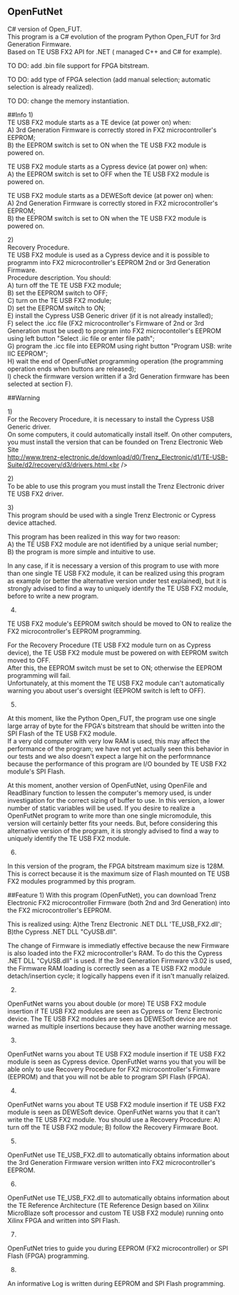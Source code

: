 ## OpenFutNet 
C# version of Open_FUT.<br />
This program is a C# evolution of the program Python Open_FUT for 3rd Generation Firmware.<br />
Based on TE USB FX2 API for .NET ( managed C++ and C# for example).<br />

TO DO: add .bin file support for FPGA bitstream. <br />

TO DO: add type of FPGA selection (add manual selection; automatic selection is already realized). <br />

TO DO: change the memory instantiation. <br />

##Info
1)<br />
TE USB FX2 module starts as a TE device (at power on) when:<br />
A) 3rd Generation Firmware is correctly stored in FX2 microcontroller's EEPROM;<br />
B) the EEPROM switch is set to ON when the TE USB FX2 module is powered on.<br />

TE USB FX2 module starts as a Cypress device (at power on) when:<br />
A) the EEPROM switch is set to OFF when the TE USB FX2 module is powered on.<br />

TE USB FX2 module starts as a DEWESoft device (at power on) when:<br />
A) 2nd Generation Firmware is correctly stored in FX2 microcontroller's EEPROM;<br />
B) the EEPROM switch is set to ON when the TE USB FX2 module is powered on.<br />


2)<br />
Recovery Procedure.<br />
TE USB FX2 module is used as a Cypress device and it is possible to programm into FX2 microcontroller's EEPROM 2nd or 3rd Generation Firmware.<br />
Procedure description. You should:<br />
A) turn off the TE TE USB FX2 module;<br />
B) set the EEPROM switch to OFF;<br />
C) turn on the TE USB FX2 module;<br />
D) set the EEPROM switch to ON;<br />
E) install the Cypress USB Generic driver (if it is not already installed);<br />
F) select the .icc file (FX2 microcontroller's Firmware of 2nd or 3rd Generation must be used) to program into FX2 microcontoller's EEPROM using left button "Select .iic file or enter file path";<br />
G) program the .icc file into EEPROM using right button "Program USB: write IIC EEPROM";<br />
H) wait the end of OpenFutNet programming operation (the programming operation ends when buttons are released);<br />
I) check the firmware version written if a 3rd Generation firmware has been selected at section F).<br />
 
 
##Warning
 
1)<br />
For the Recovery Procedure, it is necessary to install the Cypress USB Generic driver.<br />
On some computers, it could automatically install itself. On other computers, you must install the version that can be founded on Trenz Electronic Web Site<br /> 
http://www.trenz-electronic.de/download/d0/Trenz_Electronic/d1/TE-USB-Suite/d2/recovery/d3/drivers.html.<br />
 
 
2)<br />
To be able to use this program you must install the Trenz Electronic driver TE USB FX2 driver.<br />
 
 
3)<br /> 
This program should be used with a single Trenz Electronic or Cypress device attached.<br />

This program has been realized in this way for two reason:<br />
A) the TE USB FX2 module are not identified by a unique serial number;<br />
B) the program is more simple and intuitive to use.<br />

In any case, if it is necessary a version of this program to use with more than one single TE USB FX2 module, it can be realized using this program as example (or better the alternative version under test explained), but it is strongly advised to find a way to uniquely identify the TE USB FX2 module, before to write a new program.<br />

 
4)
TE USB FX2 module's EEPROM switch should be moved to ON to realize the FX2 microcontroller's EEPROM programming.<br />

For the Recovery Procedure (TE USB FX2 module turn on as Cypress device), the TE USB FX2 module must be powered on with EEPROM switch moved to OFF.<br />
After this, the EEPROM switch must be set to ON; otherwise the EEPROM programming will fail.<br />
Unfortunately, at this moment the TE USB FX2 module can't automatically warning you about user's oversight (EEPROM switch is left to OFF). <br />

 
5)
At this moment, like the Python Open_FUT, the program use one single large array of byte for the FPGA's bitstream that should be written into the SPI Flash of the TE USB FX2 module.<br />
If a very old computer with very low RAM is used, this may affect the performance of the program; we have not yet actually seen this behavior in our tests and we also doesn't expect a large hit  on the performnance because the performance of this program are I/O bounded by TE USB FX2 module's SPI Flash.<br />

At this moment, another version of OpenFutNet, using OpenFile and ReadBinary function to lessen 
the computer's memory used, is under investigation for the correct sizing of buffer to use.
In this version, a lower number of static variables will be used.
If you desire to realize a OpenFutNet program to write more than one single micromodule, this version will 
certainly better fits your needs. But, before considering this alternative version of the program, 
it is strongly advised to find a way to uniquely identify the TE USB FX2 module.<br />


6)
In this version of the program, the FPGA bitstream maximum size is 128M. This is correct because it is
the maximum size of Flash mounted on TE USB FX2 modules programmed by this program.<br />
 
 
##Feature
1)
With this program (OpenFutNet), you can download Trenz Electronic FX2 microcontroller Firmware 
(both 2nd and 3rd Generation) into the FX2 microcontroller's EEPROM.<br />

This is realized using:
A)the Trenz Electronic .NET DLL 'TE_USB_FX2.dll';
B)the Cypress .NET DLL "CyUSB.dll".<br />

The change of Firmware is immediatly effective because the new Firmware is also loaded 
into the FX2 microcontroller's RAM. To do this the Cypress .NET DLL "CyUSB.dll" is used.
If the 3rd Generation Firmware v3.02 is used, the Firmware RAM loading is correctly seen as a 
TE USB FX2 module detach/insertion cycle; it logically happens even if it isn't manually relaized.<br />

2)
OpenFutNet warns you about double (or more) TE USB FX2 module insertion if TE USB FX2 modules are seen as 
Cypress or Trenz Electronic device. The TE USB FX2 modules are seen as DEWESoft device are not warned as
multiple insertions because they have another warning message.<br />


3)
OpenFutNet warns you about TE USB FX2 module insertion if TE USB FX2 module is seen as Cypress device.
OpenFutNet warns you that you will be able only to use Recovery Procedure for FX2 microcontroller's 
Firmware (EEPROM) and that you will not be able to program SPI Flash (FPGA).<br />


4)
OpenFutNet warns you about TE USB FX2 module insertion if TE USB FX2 module is seen as DEWESoft device.
OpenFutNet warns you that it can't write the TE USB FX2 module. 
You should use a Recovery Procedure:
A) turn off the TE USB FX2 module;
B) follow the Recovery Firmware Boot. <br />  
 

5)
OpenFutNet use TE_USB_FX2.dll to automatically obtains information about the 3rd Generation Firmware 
version written into FX2 microcontroller's EEPROM. <br />
 
  
6)
OpenFutNet use TE_USB_FX2.dll to automatically obtains information about the TE Reference Architecture (TE Reference Design based on Xilinx MicroBlaze soft processor and custom TE USB FX2 module) running onto Xilinx FPGA and written into SPI Flash. <br />
 
 
7)
OpenFutNet tries to guide you during EEPROM (FX2 microcontroller) or SPI Flash (FPGA) programming.<br />
 
8)
An informative Log is written during EEPROM and SPI Flash programming.<br />
